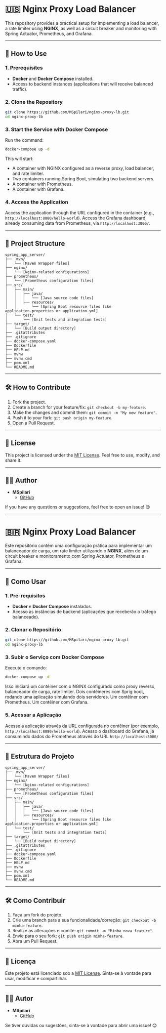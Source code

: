 # 🇺🇸 Nginx Proxy Load Balancer

This repository provides a practical setup for implementing a load balancer, a rate limiter using **NGINX**, as well as a circuit breaker and monitoring with Spring Actuator, Prometheus, and Grafana.

---

## 🚀 **How to Use**

### 1. Prerequisites

- **Docker** and **Docker Compose** installed.
- Access to backend instances (applications that will receive balanced traffic).

### 2. Clone the Repository

```bash
git clone https://github.com/MSpilari/nginx-proxy-lb.git
cd nginx-proxy-lb
```

### 3. Start the Service with Docker Compose

Run the command:

```bash
docker-compose up -d
```

This will start:

- A container with NGINX configured as a reverse proxy, load balancer, and rate limiter.
- Two containers running Spring Boot, simulating two backend servers.
- A container with Prometheus.
- A container with Grafana.

### 4. Access the Application

Access the application through the URL configured in the container (e.g., `http://localhost:8080/hello-world`).
Access the Grafana dashboard, already consuming data from Prometheus, via `http://localhost:3000/`.

---

## 📂 **Project Structure**

```
spring_app_server/
├── .mvn/
│   └── [Maven Wrapper files]
├── nginx/
│   └── [Nginx-related configurations]
├── prometheus/
│   └── [Prometheus configuration files]
├── src/
│   ├── main/
│   │   ├── java/
│   │   │   └── [Java source code files]
│   │   ├── resources/
│   │       └── [Spring Boot resource files like application.properties or application.yml]
│   └── test/
│       └── [Unit tests and integration tests]
├── target/
│   └── [Build output directory]
├── .gitattributes
├── .gitignore
├── docker-compose.yaml
├── Dockerfile
├── HELP.md
├── mvnw
├── mvnw.cmd
├── pom.xml
└── README.md
```

---

## 🛠️ **How to Contribute**

1. Fork the project.
2. Create a branch for your feature/fix: `git checkout -b my-feature`.
3. Make the changes and commit them: `git commit -m "My new feature"`.
4. Push it to your fork: `git push origin my-feature`.
5. Open a Pull Request.

---

## 📄 **License**

This project is licensed under the [MIT License](LICENSE). Feel free to use, modify, and share it.

---

## 🧑‍💻 **Author**

- **MSpilari**
  - [GitHub](https://github.com/MSpilari)

If you have any questions or suggestions, feel free to open an issue! 😊

---

# 🇧🇷 Nginx Proxy Load Balancer

Este repositório contém uma configuração prática para implementar um balanceador de carga, um rate limiter utilizando o **NGINX**, além de um circuit breaker e monitoramento com Spring Actuator, Prometheus e Grafana.

---

## 🚀 **Como Usar**

### 1. Pré-requisitos

- **Docker** e **Docker Compose** instalados.
- Acesso às instâncias de backend (aplicações que receberão o tráfego balanceado).

### 2. Clonar o Repositório

```bash
git clone https://github.com/MSpilari/nginx-proxy-lb.git
cd nginx-proxy-lb
```

### 3. Subir o Serviço com Docker Compose

Execute o comando:

```bash
docker-compose up -d
```

Isso iniciará um contêiner com o NGINX configurado como proxy reverso, balanceador de carga, rate limiter.
Dois contêineres com Sprig boot, rodando uma aplicação simulando dois servidores.
Um contêiner com Prometheus.
Um contêiner com Grafana.

### 5. Acessar a Aplicação

Acesse a aplicação através da URL configurada no contêiner (por exemplo, `http://localhost:8080/hello-world`).
Acesso o dashboard do Grafana, já consumindo dados do Prometheus através do URL `http://localhost:3000/`

---

## 📂 **Estrutura do Projeto**

```
spring_app_server/
├── .mvn/
│   └── [Maven Wrapper files]
├── nginx/
│   └── [Nginx-related configurations]
├── prometheus/
│   └── [Prometheus configuration files]
├── src/
│   ├── main/
│   │   ├── java/
│   │   │   └── [Java source code files]
│   │   ├── resources/
│   │       └── [Spring Boot resource files like application.properties or application.yml]
│   └── test/
│       └── [Unit tests and integration tests]
├── target/
│   └── [Build output directory]
├── .gitattributes
├── .gitignore
├── docker-compose.yaml
├── Dockerfile
├── HELP.md
├── mvnw
├── mvnw.cmd
├── pom.xml
└── README.md
```

---

## 🛠️ **Como Contribuir**

1. Faça um fork do projeto.
2. Crie uma branch para a sua funcionalidade/correção: `git checkout -b minha-feature`.
3. Realize as alterações e comite: `git commit -m "Minha nova feature"`.
4. Envie para o seu fork: `git push origin minha-feature`.
5. Abra um Pull Request.

---

## 📄 **Licença**

Este projeto está licenciado sob a [MIT License](LICENSE). Sinta-se à vontade para usar, modificar e compartilhar.

---

## 🧑‍💻 **Autor**

- **MSpilari**
  - [GitHub](https://github.com/MSpilari)

Se tiver dúvidas ou sugestões, sinta-se à vontade para abrir uma issue! 😊
